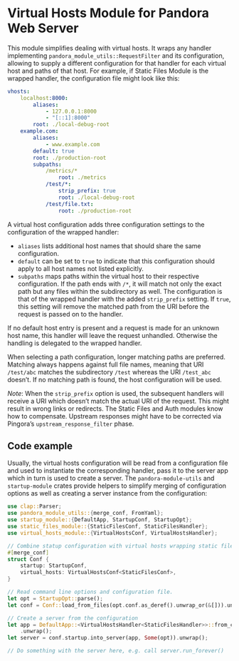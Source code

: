 # Virtual Hosts Module for Pandora Web Server

This module simplifies dealing with virtual hosts. It wraps any handler implementing
`pandora_module_utils::RequestFilter` and its configuration, allowing to supply a different
configuration for that handler for each virtual host and paths of that host. For example, if
Static Files Module is the wrapped handler, the configuration file might look like this:

```yaml
vhosts:
    localhost:8000:
        aliases:
            - 127.0.0.1:8000
            - "[::1]:8000"
        root: ./local-debug-root
    example.com:
        aliases:
            - www.example.com
        default: true
        root: ./production-root
        subpaths:
            /metrics/*
                root: ./metrics
            /test/*:
                strip_prefix: true
                root: ./local-debug-root
            /test/file.txt:
                root: ./production-root
```

A virtual host configuration adds three configuration settings to the configuration of the
wrapped handler:

* `aliases` lists additional host names that should share the same configuration.
* `default` can be set to `true` to indicate that this configuration should apply to all host
  names not listed explicitly.
* `subpaths` maps paths within the virtual host to their respective configuration. If the path
  ends with `/*`, it will match not only the exact path but any files within the subdirectory
  as well. The configuration is that of the wrapped handler with the added `strip_prefix`
  setting. If `true`, this setting will remove the matched path from the URI before the request
  is passed on to the handler.

If no default host entry is present and a request is made for an unknown host name, this
handler will leave the request unhandled. Otherwise the handling is delegated to the wrapped
handler.

When selecting a path configuration, longer matching paths are preferred. Matching always
happens against full file names, meaning that URI `/test/abc` matches the subdirectory
`/test` whereas the URI `/test_abc` doesn’t. If no matching path is found, the host
configuration will be used.

*Note*: When the `strip_prefix` option is used, the subsequent handlers will receive a URI
which doesn’t match the actual URI of the request. This might result in wrong links or
redirects. The Static Files and Auth modules know how to compensate. Upstream responses might
have to be corrected via Pingora’s `upstream_response_filter` phase.

## Code example

Usually, the virtual hosts configuration will be read from a configuration file and used to
instantiate the corresponding handler, pass it to the server app which in turn is used to
create a server. The `pandora-module-utils` and `startup-module` crates provide helpers to
simplify merging of configuration options as well as creating a server instance from the
configuration:

```rust
use clap::Parser;
use pandora_module_utils::{merge_conf, FromYaml};
use startup_module::{DefaultApp, StartupConf, StartupOpt};
use static_files_module::{StaticFilesConf, StaticFilesHandler};
use virtual_hosts_module::{VirtualHostsConf, VirtualHostsHandler};

// Combine statup configuration with virtual hosts wrapping static files configuration.
#[merge_conf]
struct Conf {
    startup: StartupConf,
    virtual_hosts: VirtualHostsConf<StaticFilesConf>,
}

// Read command line options and configuration file.
let opt = StartupOpt::parse();
let conf = Conf::load_from_files(opt.conf.as_deref().unwrap_or(&[])).unwrap();

// Create a server from the configuration
let app = DefaultApp::<VirtualHostsHandler<StaticFilesHandler>>::from_conf(conf.virtual_hosts)
    .unwrap();
let server = conf.startup.into_server(app, Some(opt)).unwrap();

// Do something with the server here, e.g. call server.run_forever()
```
